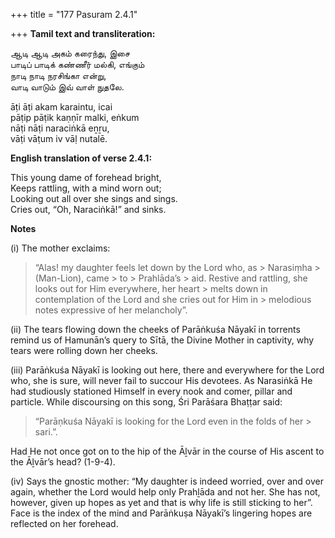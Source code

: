 +++
title = "177 Pasuram 2.4.1"

+++
**Tamil text and transliteration:**

ஆடி ஆடி அகம் கரைந்து, இசை  
பாடிப் பாடிக் கண்ணீர் மல்கி, எங்கும்  
நாடி நாடி நரசிங்கா என்று,  
வாடி வாடும் இவ் வாள் நுதலே.

āṭi āṭi akam karaintu, icai  
pāṭip pāṭik kaṇṇīr malki, eṅkum  
nāṭi nāṭi naraciṅkā eṉṟu,  
vāṭi vāṭum iv vāḷ nutalē.

**English translation of verse 2.4.1:**

This young dame of forehead bright,  
Keeps rattling, with a mind worn out;  
Looking out all over she sings and sings.  
Cries out, “Oh, Naraciṅkā!” and sinks.

**Notes**

\(i\) The mother exclaims:

> “Alas! my daughter feels let down by the Lord who, as > Narasiṃha > (Man-Lion), came > to > Prahlāda’s > aid. Restive and rattling, she looks out for Him everywhere, her heart > melts down in contemplation of the Lord and she cries out for Him in > melodious notes expressive of her melancholy”.

\(ii\) The tears flowing down the cheeks of Parāṅkuśa Nāyakī in torrents remind us of Hamunān’s query to Sītā, the Divine Mother in captivity, why tears were rolling down her cheeks.

\(iii\) Parāṅkuśa Nāyakī is looking out here, there and everywhere for the Lord who, she is sure, will never fail to succour His devotees. As Narasiṅkā He had studiously stationed Himself in every nook and comer, pillar and particle. While discoursing on this song, Śri Parāśara Bhaṭṭar said:

> “Parāṇkuśa Nāyakī is looking for the Lord even in the folds of her > sari.”.

Had He not once got on to the hip of the Āḻvār in the course of His ascent to the Āḻvār’s head? (1-9-4).

\(iv\) Says the gnostic mother: “My daughter is indeed worried, over and over again, whether the Lord would help only Prahḻāda and not her. She has not, however, given up hopes as yet and that is why life is still sticking to her”. Face is the index of the mind and Parāṅkuṣa Nāyakī’s lingering hopes are reflected on her forehead.


